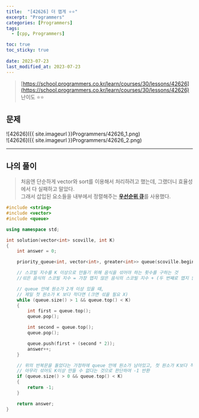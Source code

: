 ```yaml
---
title:  "[42626] 더 맵게 ⭐⭐"
excerpt: "Programmers"
categories: [Programmers]
tags:
  - [cpp, Programmers]

toc: true
toc_sticky: true
 
date: 2023-07-23
last_modified_at: 2023-07-23
---
```


> [https://school.programmers.co.kr/learn/courses/30/lessons/42626](https://school.programmers.co.kr/learn/courses/30/lessons/42626)  
> 난이도 ⭐⭐

## 문제

![42626]({{ site.imageurl }}Programmers/42626_1.png)  
![42626]({{ site.imageurl }}Programmers/42626_2.png)  

***

## 나의 풀이
  
>  처음엔 단순하게 vector와 sort를 이용해서 처리하려고 했는데, 그랬더니 효율성에서 다 실패하고 말았다.  
> 그래서 삽입된 요소들을 내부에서 정렬해주는 <b>[우선순위 큐](https://eggmong.github.io/cpp/Priority_Queue/)</b>를 사용했다.  
> 



```cpp
#include <string>
#include <vector>
#include <queue>

using namespace std;

int solution(vector<int> scoville, int K)
{
    int answer = 0;

    priority_queue<int, vector<int>, greater<int>> queue(scoville.begin(), scoville.end());

    // 스코빌 지수를 K 이상으로 만들기 위해 음식을 섞어야 하는 횟수를 구하는 것  
    //섞은 음식의 스코빌 지수 = 가장 맵지 않은 음식의 스코빌 지수 + (두 번째로 맵지 않은 음식의 스코빌 지수 * 2)  

    // queue 안에 원소가 2개 이상 있을 때,
    // 제일 첫 원소가 K 보다 작다면 (크면 섞을 필요 X)
    while (queue.size() > 1 && queue.top() < K)
    {
        int first = queue.top();
        queue.pop();

        int second = queue.top();
        queue.pop();

        queue.push(first + (second * 2));
        answer++;
    }

    // 위의 반복문을 돌았다는 가정하에 queue 안에 원소가 남아있고, 첫 원소가 K보다 작다면  
    // 아무리 섞어도 K이상 만들 수 없다는 것으로 판단하여 -1 반환  
    if (queue.size() > 0 && queue.top() < K)
    {
        return -1;
    }

    return answer;
}
```